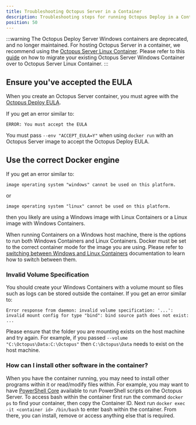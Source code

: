 ```yaml
---
title: Troubleshooting Octopus Server in a Container
description: Troubleshooting steps for running Octopus Deploy in a Container
position: 50
---
```


:::warning
The Octopus Deploy Server Windows containers are deprecated, and no longer maintained.
For hosting Octopus Server in a container, we recommend using the [Octopus Server Linux Container](/docs/installation/octopus-in-container/octopus-server-container-linux.md).
Please refer to this [guide](/docs/installation/octopus-in-container/migrate-to-server-container-linux-from-windows-container.md) on how to migrate your existing Octopus Server Windows Container over to Octopus Server Linux Container.
:::

## Ensure you've accepted the EULA

When you create an Octopus Server container, you must agree with the [Octopus Deploy EULA](https://octopus.com/company/legal).

If you get an error similar to:

```
ERROR: You must accept the EULA
```

You must pass `--env "ACCEPT_EULA=Y"` when using `docker run` with an Octopus Server image to accept the Octopus Deploy EULA.

## Use the correct Docker engine

If you get an error similar to:

```
image operating system "windows" cannot be used on this platform.
```
or

```
image operating system "linux" cannot be used on this platform.
```
then you likely are using a Windows image with Linux Containers or a Linux image with Windows Containers.

When running Containers on a Windows host machine, there is the options to run both Windows Containers and Linux Containers. Docker must be set to the correct container mode for the image you are using. Please refer to [switching between Windows and Linux Containers](https://docs.docker.com/docker-for-windows/#switch-between-windows-and-linux-containers) documentation to learn how to switch between them.

### Invalid Volume Specification

You should create your Windows Containers with a volume mount so files such as logs can be stored outside the container. If you get an error similar to:

```
Error response from daemon: invalid volume specification: '...': invalid mount config for type "bind": bind source path does not exist: ...
```

Please ensure that the folder you are mounting exists on the host machine and try again. For example, if you passed `--volume "C:\Octopus\Data:C:\Octopus"` then `C:\Octopus\Data` needs to exist on the host machine.

### How can I install other software in the container?

When you have the container running, you may need to install other programs within it or read/modify files within. For example, you may want to have [PowerShell Core](https://github.com/PowerShell/PowerShell) available to run PowerShell scripts on the Octopus Server. To access bash within the container first run the command `docker ps` to find your container, then copy the Container ID. Next run `docker exec -it <container id> /bin/bash` to enter bash within the container. From there, you can install, remove or access anything else that is required. 
